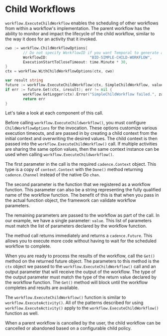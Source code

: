 # Child Workflows

`workflow.ExecuteChildWorkflow` enables the scheduling of other workflows from within a workflow's
implementation. The parent workflow has the ability to monitor and impact the lifecycle of the child
workflow, similar to the way it does for an activity that it invoked.

```go
cwo := workflow.ChildWorkflowOptions{
        // Do not specify WorkflowID if you want Temporal to generate a unique ID for the child execution.
        WorkflowID:                   "BID-SIMPLE-CHILD-WORKFLOW",
        ExecutionStartToCloseTimeout: time.Minute * 30,
}
ctx = workflow.WithChildWorkflowOptions(ctx, cwo)

var result string
future := workflow.ExecuteChildWorkflow(ctx, SimpleChildWorkflow, value)
if err := future.Get(ctx, &result); err != nil {
        workflow.GetLogger(ctx).Error("SimpleChildWorkflow failed.", zap.Error(err))
        return err
}
```
Let's take a look at each component of this call.

Before calling `workflow.ExecuteChildworkflow()`, you must configure `ChildWorkflowOptions` for the
invocation. These options customize various execution timeouts, and are passed in by creating a child
context from the initial context and overwriting the desired values. The child context is then passed
into the `workflow.ExecuteChildWorkflow()` call. If multiple activities are sharing the same option
values, then the same context instance can be used when calling `workflow.ExecuteChildworkflow()`.

The first parameter in the call is the required `cadence.Context` object. This type is a copy of
`context.Context` with the `Done()` method returning `cadence.Channel` instead of the native Go `chan`.

The second parameter is the function that we registered as a workflow function. This parameter can
also be a string representing the fully qualified name of the workflow function. The benefit of this
is that when you pass in the actual function object, the framework can validate workflow parameters.

The remaining parameters are passed to the workflow as part of the call. In our example, we have a
single parameter: `value`. This list of parameters must match the list of parameters declared by
the workflow function.

The method call returns immediately and returns a `cadence.Future`. This allows you to execute more
code without having to wait for the scheduled workflow to complete.

When you are ready to process the results of the workflow, call the `Get()` method on the returned future
object. The parameters to this method is the `ctx` object we passed to the
`workflow.ExecuteChildWorkflow()` call and an output parameter that will receive the output of the
workflow. The type of the output parameter must match the type of the return value declared by the
workflow function. The `Get()` method will block until the workflow completes and results are
available.

The `workflow.ExecuteChildWorkflow()` function is similar to `workflow.ExecuteActivity()`. All of the
patterns described for using `workflow.ExecuteActivity()` apply to the `workflow.ExecuteChildWorkflow()`
function as well.

When a parent workflow is cancelled by the user, the child workflow can be cancelled or abandoned
based on a configurable child policy.
